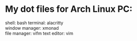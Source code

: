 # My dot files for Arch Linux PC:

shell: bash
terminal: alacritty  
window manager: xmonad    
file manager: vifm
text editor: vim 

